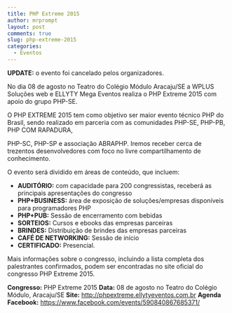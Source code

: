 ```yaml
---
title: PHP Extreme 2015
author: mrprompt
layout: post
comments: true
slug: php-extreme-2015
categories:
  - Eventos
---
```

**UPDATE:** o evento foi cancelado pelos organizadores.

No dia 08 de agosto no Teatro do Colégio Módulo Aracaju/SE a WPLUS Soluções web e ELLYTY Mega Eventos realiza o PHP Extreme 2015 com apoio do grupo PHP-SE.

O PHP EXTREME 2015 tem como objetivo ser maior evento técnico PHP do Brasil, sendo realizado em parceria com as comunidades PHP-SE, PHP-PB, PHP COM RAPADURA,

PHP-SC, PHP-SP e associação ABRAPHP. Iremos receber cerca de trezentos desenvolvedores com foco no livre compartilhamento de conhecimento.

O evento será dividido em áreas de conteúdo, que incluem:

  * **AUDITÓRIO:** com capacidade para 200 congressistas, receberá as principais apresentações do congresso
  * **PHP+BUSINESS:** área de exposição de soluções/empresas disponíveis para programadores PHP
  * **PHP+PUB:** Sessão de encerramento com bebidas
  * **SORTEIOS:** Cursos e ebooks das empresas parceiras
  * **BRINDES:** Distribuição de brindes das empresas parceiras
  * **CAFÉ DE NETWORKING:** Sessão de início
  * **CERTIFICADO:** Presencial.

Mais informações sobre o congresso, incluindo a lista completa dos palestrantes confirmados, podem ser encontradas no site oficial do congresso PHP Extreme 2015.

**Congresso:** PHP Extreme 2015
**Data:** 08 de agosto no Teatro do Colégio Módulo, Aracaju/SE
**Site:** <http://phpextreme.ellytyeventos.com.br>
**Agenda Facebook:** <https://www.facebook.com/events/590840867685371/>

&nbsp;